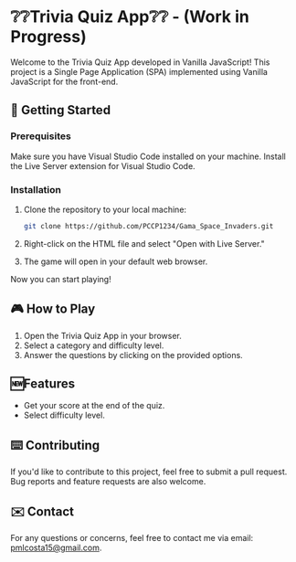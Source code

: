 # ❔❔Trivia Quiz App❔❔ - (Work in Progress)

Welcome to the Trivia Quiz App developed in Vanilla JavaScript! This project is a Single Page Application (SPA) implemented using Vanilla JavaScript for the front-end.

## 🚀 Getting Started

### Prerequisites

Make sure you have Visual Studio Code installed on your machine.
Install the Live Server extension for Visual Studio Code.

### Installation

1. Clone the repository to your local machine:

    ```bash
   git clone https://github.com/PCCP1234/Gama_Space_Invaders.git
    ```

2. Right-click on the HTML file and select "Open with Live Server."

3. The game will open in your default web browser.

Now you can start playing!

## 🎮 How to Play

1. Open the Trivia Quiz App in your browser.
2. Select a category and difficulty level.
3. Answer the questions by clicking on the provided options.


## 🆕Features

- Get your score at the end of the quiz.
- Select difficulty level.


## ⌨️ Contributing

If you'd like to contribute to this project, feel free to submit a pull request. Bug reports and feature requests are also welcome.

## ✉️ Contact

For any questions or concerns, feel free to contact me via email: pmlcosta15@gmail.com.

